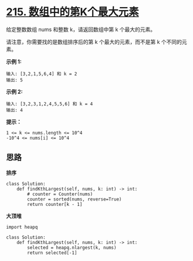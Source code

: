 # [215. 数组中的第K个最大元素](https://leetcode-cn.com/problems/kth-largest-element-in-an-array/)

给定整数数组 nums 和整数 k，请返回数组中第 k 个最大的元素。

请注意，你需要找的是数组排序后的第 k 个最大的元素，而不是第 k 个不同的元素。

 

**示例 1:**

```
输入: [3,2,1,5,6,4] 和 k = 2
输出: 5
```

**示例 2:**

```
输入: [3,2,3,1,2,4,5,5,6] 和 k = 4
输出: 4
```

**提示：**

```
1 <= k <= nums.length <= 10^4
-10^4 <= nums[i] <= 10^4
```



## 思路

**排序**

```
class Solution:
    def findKthLargest(self, nums, k: int) -> int:
        # counter = Counter(nums)
        counter = sorted(nums, reverse=True)
        return counter[k - 1]
```

**大顶堆**

```
import heapq

class Solution:
    def findKthLargest(self, nums, k: int) -> int:
        selected = heapq.nlargest(k, nums)
        return selected[-1]
```

